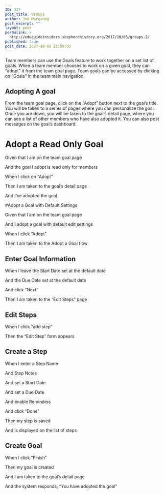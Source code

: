 ```yaml
---
ID: 327
post_title: Groups
author: Jon Morganeg
post_excerpt: ""
layout: post
permalink: >
  http://eduguideinsiders.shepherdhistory.org/2017/10/05/groups-2/
published: true
post_date: 2017-10-05 21:59:05
---
```

Team members can use the Goals feature to work together on a set list of goals. When a team member chooses to work on a given goal, they can “adopt” it from the team goal page. Team goals can be accessed by clicking on “Goals” in the team main navigation.
<h2>Adopting A goal</h2>
From the team goal page, click on the “Adopt” button next to the goal’s title. You will be taken to a series of pages where you can personalize the goal. Once you are down, you will be taken to the goal’s detail page, where you can see a list of other members who have also adopted it. You can also post messages on the goal’s dashboard.

# Adopt a Read Only Goal

Given that I am on the team goal page

And the goal I adopt is read only for members

When I click on “Adopt”

Then I am taken to the goal’s detail page

And I’ve adopted the goal

#Adopt a Goal with Default Settings

Given that I am on the team goal page

And I adopt a goal with default edit settings

When I click “Adopt”

Then I am taken to the Adopt a Goal flow

## Enter Goal Information

When I leave the Start Date set at the default date

And the Due Date set at the default date

And click “Next”

Then I am taken to the “Edit Steps” page

## Edit Steps

When I click “add step”

Then the “Edit Step” form appears

## Create a Step

When I enter a Step Name

And Step Notes

And set a Start Date

And set a Due Date

And enable Reminders

And click “Done”

Then my step is saved

And is displayed on the list of steps

## Create Goal

When I click “Finish”

Then my goal is created

And I am taken to the goal’s detail page

And the system responds, “You have adopted the goal”